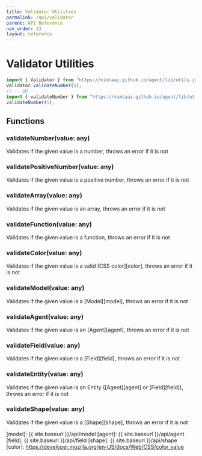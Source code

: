 ```yaml
---
title: Validator Utilities
permalink: /api/validator
parent: API Reference
nav_order: 13
layout: reference
---
```


# Validator Utilities

```js
import { Validator } from "https://vimtaai.github.io/agent/lib/utils.js"
Validator.validateNumber(5);
// -- OR --
import { validateNumber } from "https://vimtaai.github.io/agent/lib/utils.js";
validateNumber(5);
```

## Functions

### **validateNumber**(value: any)
Validates if the given value is a number, throws an error if it is not

### **validatePositiveNumber**(value: any)
Validates if the given value is a positive number, throws an error if it is not

### **validateArray**(value: any)
Validates if the given value is an array, throws an error if it is not

### **validateFunction**(value: any)
Validates if the given value is a function, throws an error if it is not

### **validateColor**(value: any)
Validates if the given value is a valid [CSS color][color], throws an error if it is not

### **validateModel**(value: any)
Validates if the given value is a [Model][model], throws an error if it is not

### **validateAgent**(value: any)
Validates if the given value is an [Agent][agent], throws an error if it is not

### **validateField**(value: any)
Validates if the given value is a [Field][field], throws an error if it is not

### **validateEntity**(value: any)
Validates if the given value is an Entity ([Agent][agent] or [Field][field]), throws an error if it is not

### **validateShape**(value: any)
Validates if the given value is a [Shape][shape], throws an error if it is not

[model]: {{ site.baseurl }}/api/model
[agent]: {{ site.baseurl }}/api/agent
[field]: {{ site.baseurl }}/api/field
[shape]: {{ site.baseurl }}/api/shape
[color]: https://developer.mozilla.org/en-US/docs/Web/CSS/color_value
